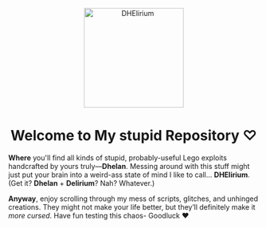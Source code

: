 <p align="center">
  <img src="https://i.imgur.com/mtV5xSj.jpeg" alt="DHElirium" width="200">
</p>

<h1 align="center">Welcome to My stupid Repository ♡</h1>

**Where** you'll find all kinds of stupid, probably-useful Lego exploits handcrafted by yours truly—**Dhelan**. Messing around with this stuff might just put your brain into a weird-ass state of mind I like to call... **DHElirium**. (Get it? **Dhelan** + **Delirium**? Nah? Whatever.)
 
**Anyway**, enjoy scrolling through my mess of scripts, glitches, and unhinged creations. They might not make your life better, but they’ll definitely make it *more cursed*. Have fun testing this chaos- Goodluck ❤
